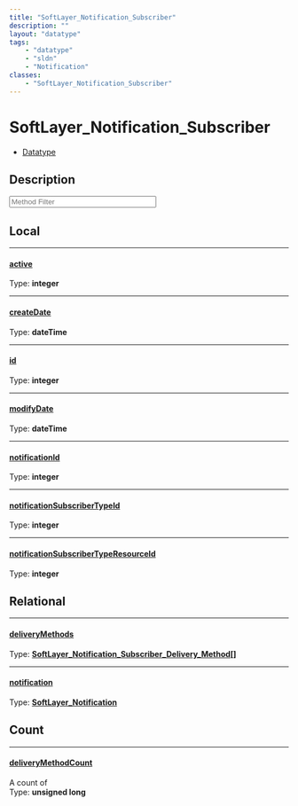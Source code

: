 ```yaml
---
title: "SoftLayer_Notification_Subscriber"
description: ""
layout: "datatype"
tags:
    - "datatype"
    - "sldn"
    - "Notification"
classes:
    - "SoftLayer_Notification_Subscriber"
---
```


# SoftLayer_Notification_Subscriber
<div id='service-datatype'>
    <ul id='sldn-reference-tabs'>
        <li id='datatype'> <a href='/reference/datatypes/SoftLayer_Notification_Subscriber' >Datatype</a></li>
    </ul>
</div>

## Description 






<!-- Service Filer BEGIN -->
<div class="view-filters">
        <div class="clearfix">
            <div class="search-input-box">
                <input placeholder="Method Filter" onkeyup="titleSearch(inputId='prop-input', divId='properties', elementClass='prop-row')" 
                    type="text" id="prop-input" value="" size="30" maxlength="128" class="form-text">
            </div>
        </div>
</div>
<!-- Service Filer END -->

<div id="properties" class="content">
<div id="localProperties" class="prop-content" >

## Local
-----
[active]: #active
#### [active]
  
<span class="type-label">Type: </span>**integer**

-----
[createDate]: #createdate
#### [createDate]
  
<span class="type-label">Type: </span>**dateTime**

-----
[id]: #id
#### [id]
  
<span class="type-label">Type: </span>**integer**

-----
[modifyDate]: #modifydate
#### [modifyDate]
  
<span class="type-label">Type: </span>**dateTime**

-----
[notificationId]: #notificationid
#### [notificationId]
  
<span class="type-label">Type: </span>**integer**

-----
[notificationSubscriberTypeId]: #notificationsubscribertypeid
#### [notificationSubscriberTypeId]
  
<span class="type-label">Type: </span>**integer**

-----
[notificationSubscriberTypeResourceId]: #notificationsubscribertyperesourceid
#### [notificationSubscriberTypeResourceId]
  
<span class="type-label">Type: </span>**integer**

</div>
<!-- LOCAL PROPERTY END -->

<div id="relationalProperties"  class="prop-content" >

## Relational
-----
[deliveryMethods]: #deliverymethods
#### [deliveryMethods]
  
<span class="type-label">Type: </span>**<a href='/reference/datatypes/SoftLayer_Notification_Subscriber_Delivery_Method'>SoftLayer_Notification_Subscriber_Delivery_Method[] </a>**

-----
[notification]: #notification
#### [notification]
  
<span class="type-label">Type: </span>**<a href='/reference/datatypes/SoftLayer_Notification'>SoftLayer_Notification </a>**


## Count

-----
[deliveryMethodCount]: #deliverymethodcount
#### [deliveryMethodCount]
A count of    
<span class="type-label">Type: </span>**unsigned long**

</div>


